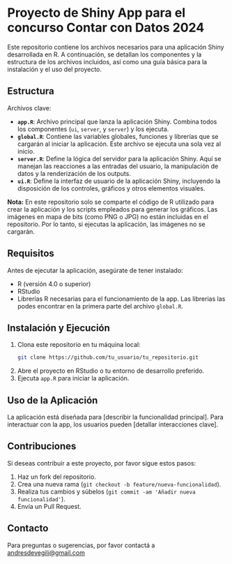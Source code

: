
# Proyecto de Shiny App para el concurso Contar con Datos 2024

Este repositorio contiene los archivos necesarios para una aplicación Shiny desarrollada en R. A continuación, se detallan los componentes y la estructura de los archivos incluidos, así como una guía básica para la instalación y el uso del proyecto.

## Estructura

Archivos clave:

- **`app.R`**: Archivo principal que lanza la aplicación Shiny. Combina todos los componentes (`ui`, `server`, y `server`) y los ejecuta.
- **`global.R`**: Contiene las variables globales, funciones y librerías que se cargarán al iniciar la aplicación. Este archivo se ejecuta una sola vez al inicio.
- **`server.R`**: Define la lógica del servidor para la aplicación Shiny. Aquí se manejan las reacciones a las entradas del usuario, la manipulación de datos y la renderización de los outputs.
- **`ui.R`**: Define la interfaz de usuario de la aplicación Shiny, incluyendo la disposición de los controles, gráficos y otros elementos visuales.

**Nota:** En este repositorio solo se comparte el código de R utilizado para crear la aplicación y los scripts empleados para generar los gráficos. Las imágenes en mapa de bits (como PNG o JPG) no están incluidas en el repositorio. Por lo tanto, si ejecutas la aplicación, las imágenes no se cargarán.

## Requisitos

Antes de ejecutar la aplicación, asegúrate de tener instalado:

- R (versión 4.0 o superior)
- RStudio
- Librerías R necesarias para el funcionamiento de la app. Las librerias las podes encontrar en la primera parte del archivo `global.R`.


## Instalación y Ejecución

1. Clona este repositorio en tu máquina local:
   ```bash
   git clone https://github.com/tu_usuario/tu_repositorio.git
   ```
2. Abre el proyecto en RStudio o tu entorno de desarrollo preferido.
3. Ejecuta `app.R` para iniciar la aplicación.


## Uso de la Aplicación

La aplicación está diseñada para [describir la funcionalidad principal]. Para interactuar con la app, los usuarios pueden [detallar interacciones clave].

## Contribuciones

Si deseas contribuir a este proyecto, por favor sigue estos pasos:

1. Haz un fork del repositorio.
2. Crea una nueva rama (`git checkout -b feature/nueva-funcionalidad`).
3. Realiza tus cambios y súbelos (`git commit -am 'Añadir nueva funcionalidad'`).
4. Envía un Pull Request.

## Contacto

Para preguntas o sugerencias, por favor contactá a andresdevegili@gmail.com

